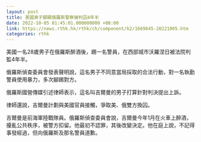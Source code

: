 ```yaml
---
layout: post
title: 美國男子腳踢俄羅斯警察被判囚4年半
date: 2022-10-05 01:45:01.000000000 +08:00
link: https://news.rthk.hk/rthk/ch/component/k2/1669645-20221005.htm
categories: rthk
---
```


美國一名28歲男子在俄羅斯醉酒後，踢一名警員，在西部城市沃羅涅日被法院判監4年半。

俄羅斯偵查委員會發表聲明說，這名男子不同意當局採取的合法行動，對一名執勤警員使用暴力，多次腳踢對方。

俄羅斯國營傳媒引述律師表示，這名叫吉爾曼的男子打算針對判決提出上訴。

律師還說，吉爾曼計劃與美國官員接觸，爭取美、俄雙方換囚。

吉爾曼是前海軍陸戰隊員。俄羅斯偵查委員會說，吉爾曼今年1月在火車上醉酒，擾亂公共秩序，被警方扣留。他最初不認罪，其後改變決定。他在庭上說，不記得事發經過，但向俄羅斯及那名警員道歉。
